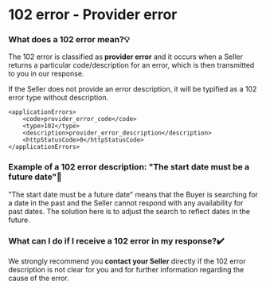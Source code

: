 ﻿---
sidebar_position: 2
---

# 102 error - Provider error

### What does a 102 error mean?💡
The 102 error is classified as **provider error** and it occurs when a Seller returns a particular code/description for an error, which is then transmitted to you in our response.

If the Seller does not provide an error description, it will be typified as a 102 error type without description.

```
<applicationErrors>
    <code>provider_error_code</code>
    <type>102</type>
    <description>provider_error_description</description>
    <httpStatusCode>0</httpStatusCode>
</applicationErrors>

```

### Example of a 102 error description: "The start date must be a future date"🔎
"The start date must be a future date" means that the Buyer is searching for a date in the past and the Seller cannot respond with any availability for past dates. The solution here is to adjust the search to reflect dates in the future.

### What can I do if I receive a 102 error in my response?✔️
We strongly recommend you **contact your Seller** directly if the 102 error description is not clear for you and for further information regarding the cause of the error.

 